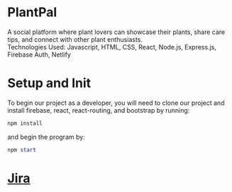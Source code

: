 # PlantPal
A social platform where plant lovers can showcase their plants, share care tips, and connect with other plant enthusiasts.   
Technologies Used: Javascript, HTML, CSS, React, Node.js, Express.js, Firebase Auth, Netlify  
# Setup and Init
To begin our project as a developer, you will need to clone our project and install firebase, react, react-routing, and bootstrap by running:
```ps1
npm install
```
and begin the program by:
```ps1
npm start
```
# [Jira](https://plantpal.atlassian.net/jira/core/projects/PLANT/calendar) 
